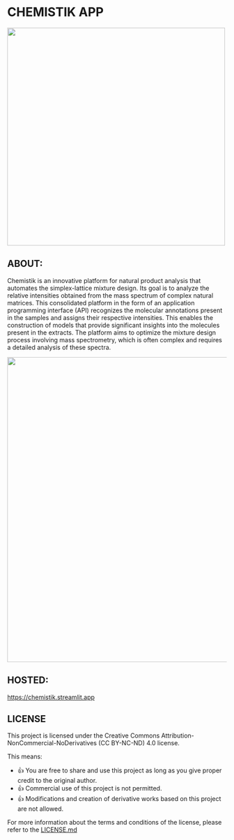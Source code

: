 # CHEMISTIK APP
<div align="left">
<img src="https://github.com/vieira86/Quimistika_new/assets/85266231/9af4fac1-5681-47da-ab52-a9e650d61e7a.png" width="500px" />
</div>


## ABOUT:
Chemistik is an innovative platform for natural product analysis that automates the simplex-lattice mixture design. Its goal is to analyze the relative intensities obtained from the mass spectrum of complex natural matrices. This consolidated platform in the form of an application programming interface (API) recognizes the molecular annotations present in the samples and assigns their respective intensities. This enables the construction of models that provide significant insights into the molecules present in the extracts. The platform aims to optimize the mixture design process involving mass spectrometry, which is often complex and requires a detailed analysis of these spectra.

<div align="left">
<img src="https://github.com/vieira86/Quimistika_new/assets/85266231/ee1158cb-f766-4814-bac9-ff3da548b512.png" width="700px" />
</div>

## HOSTED:
https://chemistik.streamlit.app

## LICENSE

This project is licensed under the Creative Commons Attribution-NonCommercial-NoDerivatives (CC BY-NC-ND) 4.0 license.

This means:
- 👍 You are free to share and use this project as long as you give proper credit to the original author.
- 👍 Commercial use of this project is not permitted.
- 👍 Modifications and creation of derivative works based on this project are not allowed.

For more information about the terms and conditions of the license, please refer to the [LICENSE.md](https://github.com/vieira86/Quimistika_new/blob/main/LICENSE.md)
